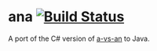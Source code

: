 # ana [![Build Status](https://travis-ci.com/KyoriPowered/ana.svg?branch=master)](https://travis-ci.com/KyoriPowered/ana)

A port of the C# version of [a-vs-an](https://github.com/EamonNerbonne/a-vs-an) to Java.
